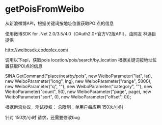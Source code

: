 getPoisFromWeibo
================

从新浪微博API，根据关键词按地址位置获取POI点的信息

使用微博SDK for .Net 2.0/3.5/4.0（OAuth2.0+官方V2版API），由网友 林选臣 提供

http://weibosdk.codeplex.com/

调用以下api，获取pois
location/pois/search/by_location	根据关键词按地址位置获取POI点的信息

SINA.GetCommand("place/nearby/pois",
  new WeiboParameter("lat", lat),
  new WeiboParameter("long", lng),
  new WeiboParameter("range", 5000),
  new WeiboParameter("q", ""),
  new WeiboParameter("category", ""),
  new WeiboParameter("count", 50),
  new WeiboParameter("page", page),
  new WeiboParameter("sort", 0),
  new WeiboParameter("offset", 0));
  
根据新浪协议，测试授权：
总限制：单用户每应用 150次/小时

针对 150次/小时 请求，还需要修改bug

